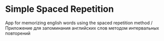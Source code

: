 # Simple Spaced Repetition
App for memorizing english words using the spaced repetition method / Приложение для запоминания английских слов методом интервальных повторений
